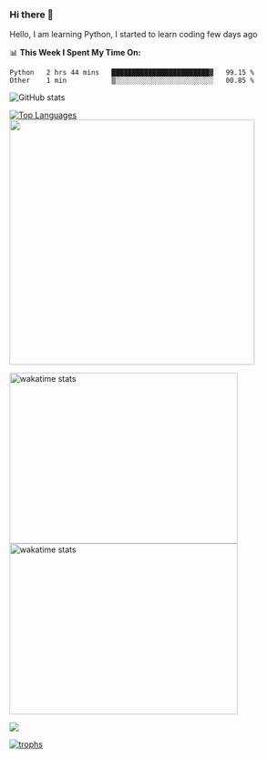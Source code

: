 ### Hi there 👋
Hello, I am learning Python, I started to learn coding few days ago

📊 **This Week I Spent My Time On:**
<!--START_SECTION:waka-->
```text
Python   2 hrs 44 mins   ████████████████████████▓   99.15 % 
Other    1 min           ▒░░░░░░░░░░░░░░░░░░░░░░░░   00.85 % 
```
<!--END_SECTION:waka-->

<p>
  <img src="https://github-readme-stats.vercel.app/api?username=abinash1011&count_private=true&theme=nightowl&hide=contribs&show_icons=true"
         alt="GitHub stats"/>
  </p>
  <p>
  <a href="https://github.com/abinash1011/">
    <img src="https://github-readme-stats.vercel.app/api/top-langs/?username=abinash1011&layout=compact&theme=nightowl&show_icons=true&hide=Jupyter+Notebook,HTML,SCSS,CSS"
         alt="Top Languages"/>
    <img align="l" width=430 src="http://github-readme-streak-stats.herokuapp.com?user=abinash1011&theme=material-palenight&hide_border=false&border=DDCFC4&fire=DD210FFF&background=011627" />
  </a>
  </p>


<div>
 <p>
    <a  href="https://abinash1011.github.io/">
    <img src="https://wakatime.com/share/@Ab1011/afe80448-fb18-4a6f-b1ed-dafe381b2041.svg" width="400" height="300"
         alt="wakatime stats"/>
    <img src="https://wakatime.com/share/@Ab1011/ee73d857-9f08-4a93-a081-d60c4f75f9ce.svg" width="400" height="300"
         alt="wakatime stats"/>
  </a>
  
</p>
  </div>
  
 <a href="https://github.com/abinash1011"><img src="https://salty-lake-26404.herokuapp.com/graph?username=abinash1011&theme=redical&custom_title=Monthly%20Contribution%20Graph&area=true&hide_border=true">
  
![trophs](https://github-profile-trophy.vercel.app/?username=abinash1011&theme=onedark)


<!--
**abinash1011/abinash1011** is a ✨ _special_ ✨ repository because its `README.md` (this file) appears on your GitHub profile.

Here are some ideas to get you started:

- 🔭 I’m currently working on ...
- 🌱 I’m currently learning ...
- 👯 I’m looking to collaborate on ...
- 🤔 I’m looking for help with ...
- 💬 Ask me about ...
- 📫 How to reach me: ...
- 😄 Pronouns: ...
- ⚡ Fun fact: ...
-->
